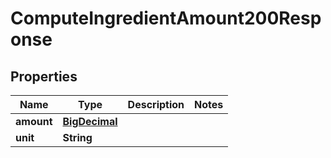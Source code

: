 

# ComputeIngredientAmount200Response

## Properties

Name | Type | Description | Notes
------------ | ------------- | ------------- | -------------
**amount** | [**BigDecimal**](BigDecimal.md) |  | 
**unit** | **String** |  | 




